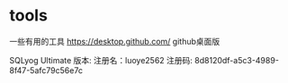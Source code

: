 # tools
一些有用的工具
https://desktop.github.com/  github桌面版

SQLyog Ultimate 版本:
注册名：luoye2562
注册码: 8d8120df-a5c3-4989-8f47-5afc79c56e7c
